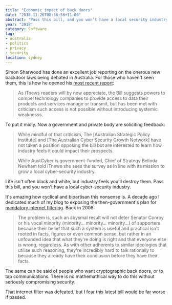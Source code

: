 ```yaml
---
title: "Economic impact of back doors"
date: "2018-11-26T08:36:56+11:00"
abstract: "Pass this bill, and you won’t have a local security industry."
year: "2018"
category: Software
tag:
- australia
- politics
- privacy
- security
location: sydney
---
```

Simon Sharwood has done an excellent job reporting on the onerous new backdoor laws being debated in Australia. For those who haven't seen them, this is how he opened his [most recent report]:

> As iTnews readers will by now appreciate, the Bill suggests powers to compel technology companies to provide access to data their products and services manage or transmit, but has been met with criticism such access is not possible without introducing systemic weaknesss.

To put it midly. Now a government and private body are soliciting feedback:

> While mindful of that criticism, The [Australian Strategic Policy Institute] and [The Australian Cyber Security Growth Network] have not taken a position opposing the bill but are interested to learn how industry feels it could impact their prospects.
> 
> While AustCyber is government-funded, Chief of Strategy Belinda Newham told iTnews she sees the survey as in line with its mission to grow a local cyber-security industry.

Life isn't often black and white, but industry feels you'll destroy them. Pass this bill, and you won't have a local cyber-security industry.

It's amazing how cyclical and bipartisan this nonsense is. A decade ago I dedicated much of my blog to exposing the then-government's plan for [mandatory internet filtering]. Back in 2008:

> The problem is, such an abysmal result will not deter Senator Conroy or his vocal minority (minority… minority… minority…) of supporters because their belief that such a system is useful and practical isn't rooted in facts, figures or even common sense, but rather in an unfounded idea that what they're doing is right and that everyone else is wrong, regardless. As with other adherents to similar ideologies that utilise such reasoning, they're incredibly hard to talk rationally to because they already have their conclusion before they have their facts.

The same can be said of people who want cryptographic back doors, or to tap communications. There is no mathemathical way to do this without seriously compromising security. 

That internet filter was defeated, but I fear this latest bill would be far worse if passed.

[most recent report]: https://www.itnews.com.au/news/cyber-industry-probes-economic-impact-of-crypto-bill-515967 "Cyber industry probes economic impact of crypto bill"

[mandatory internet filtering]: https://rubenerd.com/p2812/

